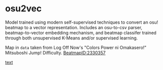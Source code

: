 # osu2vec
Model trained using modern self-supervised techniques to convert an osu! beatmap to a vector representation. Includes an osu-to-csv parser, beatmap-to-vector embedding mechanism, and beatmap classifer trained through both unsupervised K-Means and/or supervised learning.

Map in `data` taken from Log Off Now's "Colors Power ni Omakasero!" Mitsuboshi Jump! Difficulty. [BeatmapID:2330357](https://osu.ppy.sh/b/2330357)

[text](USAGE.md)